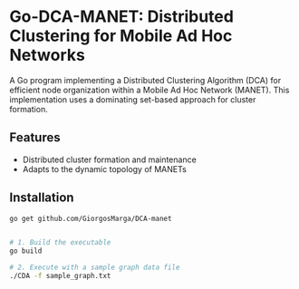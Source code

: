 # Go-DCA-MANET: Distributed Clustering for Mobile Ad Hoc Networks

A Go program implementing a Distributed Clustering Algorithm (DCA) for efficient node organization within a Mobile Ad Hoc Network (MANET). This implementation uses a dominating set-based approach for cluster formation.

## Features 

* Distributed cluster formation and maintenance 
* Adapts to the dynamic topology of MANETs

## Installation 

```bash
go get github.com/GiorgosMarga/DCA-manet


# 1. Build the executable 
go build

# 2. Execute with a sample graph data file
./CDA -f sample_graph.txt


